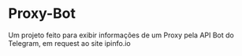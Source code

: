 # Proxy-Bot
Um projeto feito para exibir informações de um Proxy pela API Bot do Telegram, em request ao site ipinfo.io
